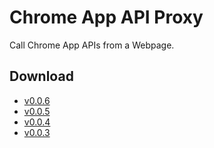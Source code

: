 # Chrome App API Proxy
Call Chrome App APIs from a Webpage.

## Download
* [v0.0.6](https://github.com/wotjs/chrome-app-api-proxy/raw/master/build/chrome-api-proxy-v0.0.6.crx)
* [v0.0.5](https://github.com/wotjs/chrome-app-api-proxy/raw/master/build/chrome-api-proxy-v0.0.5.crx)
* [v0.0.4](https://github.com/wotjs/chrome-app-api-proxy/raw/master/build/chrome-api-proxy-v0.0.4.crx)
* [v0.0.3](https://github.com/wotjs/chrome-app-api-proxy/raw/master/build/chrome-api-proxy-v0.0.3.crx)
